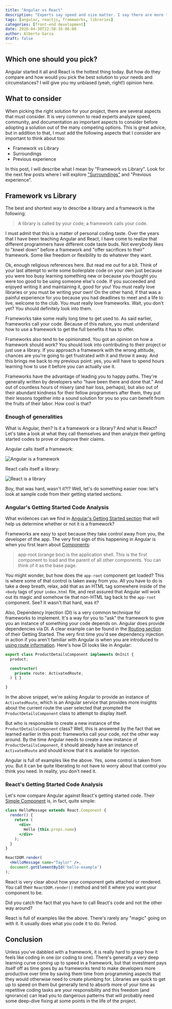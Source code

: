 ```yaml
---
title: "Angular vs React"
description: "Experts say speed and size matter. I say there are more things to consider when pick the right front-end framework or library for your next project."
tags: [angular, reactjs, frameworks, libraries]
categories: [front-end development]
date: 2020-04-30T22:50:16-06:00
author: Alberto Garza
draft: false
---
```


<!-- TODO: add a cool image here -->

## Which one should you pick?

Angular started it all and React is the hottest thing today. But how do they compare and how would you pick the best solution to your needs and circumstances? I will give you my unbiased (yeah, right!) opinion here.

## What to consider

When picking the right solution for your project, there are several aspects that must consider. It is very common to read experts analyze speed, community, and documentation as important aspects to consider before adopting a solution out of the many competing options. This is great advice, but in addition to that, I must add the following aspects that I consider are important to think about too:

* Framework vs Library
* Surroundings
* Previous experience

In this post, I will describe what I mean by "Framework vs Library". Look for the next few posts where I will explore ["Surroundings"](angular-vs-react-part-2.md) and "Previous experience".

## Framework vs Library

The best and shortest way to describe a library and a framework is the following:

> A library is called by your code; a framework calls your code.

I must admit that this is a matter of personal coding taste. Over the years that I have been teaching Angular and React, I have come to realize that different programmers have different code taste buds. Not everybody likes to "kneel down" before a framework and "offer sacrifices to their" framework. Some like freedom or flexibility to do whatever they want.

Ok, enough religious references here. But read me out for a bit. Think of your last attempt to write some boilerplate code on your own just because you were too busy learning something new or because you thought you were too good to be using someone else's code. If you succeeded and enjoyed writing it and maintaining it, good for you! You must really love libraries or you must be writing your own! On the other hand, if that was a painful experience for you because you had deadlines to meet and a life to live, welcome to the club. You must really love frameworks. Wait, you don't yet? You should definitely look into them.

Frameworks take some really long time to get used to. As said earlier, frameworks call your code. Because of this nature, you must understand how to use a framework to get the full benefits it has to offer.

Frameworks also tend to be opinionated. You got an opinion on how a framework should work? You should look into contributing to their project or just use a library. If you approach a framework with the wrong attitude, chances are you're going to get frustrated with it and throw it away. And this brings me back to my previous point: yes, you will have to spend hours learning how to use it before you can actually use it.

Frameworks have the advantage of leading you to happy paths. They're generally written by developers who "have been there and done that." And out of countless hours of misery (and hair loss, perhaps), but also out of their abundant kindness for their fellow programmers after them, they put their lessons together into a sound solution for you so you can benefit from the fruits of their labor. How cool is that?

### Enough of generalities

What is Angular, then? Is it a framework or a library? And what is React? Let's take a look at what they call themselves and then analyze their getting started codes to prove or disprove their claims.

Angular calls itself a framework:

![Angular is a framework](/images/angular-is-a-framework.png "Angular is a framework")

React calls itself a library:

![React is a library](/images/react-is-a-library.png "React is a library")

Boy, that was hard, wasn't it?!? Well, let's do something easier now: let's look at sample code from their getting started sections.

### Angular's Getting Started Code Analysis

What evidences can we find in [Angular's Getting Started section](https://angular.io/start) that will help us determine whether or not it is a framework? 

Frameworks are easy to spot because they take control away from you, the developer of the app. The very first sign of this happening in Angular is when you first learn about [Components](https://angular.io/start#components):

> app-root (orange box) is the application shell. This is the first component to load and the parent of all other components. You can think of it as the base page.

You might wonder, but how does the `app-root` component get loaded? This is where some of that control is taken away from you. All you have to do is take a deep breath, relax, add that as an HTML tag somewhere inside of the `<body` tags of your `index.html` file, and rest assured that Angular will work out its magic and somehow tie that non-HTML tag back to the `app-root` component. See? It wasn't that hard, was it?

Also, Dependency Injection (DI) is a very common technique for frameworks to implement. It's a way for you to "ask" the framework to give you an instance of something your code depends on. Angular does provide dependencies via DI. A clear example can be found in the [Routing section](https://angular.io/start/start-routing) of their Getting Started. The very first time you'd see dependency injection in action if you aren't familiar with Angular is when you are introduced to [using route information](https://angular.io/start/start-routing#using-route-information). Here's how DI looks like in Angular:

```typescript
export class ProductDetailsComponent implements OnInit {
  product;

  constructor(
    private route: ActivatedRoute,
  ) { }

}
```

In the above snippet, we're asking Angular to provide an instance of `ActivatedRoute`, which is an Angular service that provides more insights about the current route the user selected that prompted the `ProductDetailsComponent` class to attempt to display itself. 

But who is responsible to create a new instance of the `ProductDetailsComponent` class? Well, this is answered by the fact that we learned earlier in this post: frameworks call your code, not the other way around. By the time Angular needs to create a new instance of `ProductDetailsComponent`, it should already have an instance of `ActivatedRoute` and should know that it is available for injection.

Angular is full of examples like the above. Yes, some control is taken from you. But it can be quite liberating to not have to worry about that control you think you need. In reality, you don't need it.


### React's Getting Started Code Analysis

Let's now compare Angular against React's getting started code. Their [Simple Component](https://reactjs.org/#a-simple-component) is, in fact, quite simple:

```jsx harmony
class HelloMessage extends React.Component {
  render() {
    return (
      <div>
        Hello {this.props.name}
      </div>
    );
  }
}

ReactDOM.render(
  <HelloMessage name="Taylor" />,
  document.getElementById('hello-example')
);
```

React is very clear about how your component gets attached or rendered. You call their `ReactDOM.render()` method and tell it where you want your component to be. 

Did you catch the fact that you have to call React's code and not the other way around? 

React is full of examples like the above. There's rarely any "magic" going on with it. It usually does what you code it to do. Period.

## Conclusion

Unless you've dabbled with a framework, it is really hard to grasp how it feels like coding in one (or coding to one). There's generally a very deep learning curve coming up to speed in a framework, but that investment pays itself off as time goes by as frameworks tend to make developers more productive over time by saving them time from programming aspects that they would otherwise need to create plumbing for. Libraries are quick to get up to speed on them but generally tend to absorb more of your time as repetitive coding tasks are your responsibility and this freedom (and ignorance) can lead you to dangerous patterns that will probably need some deep-dive fixing at some points in the life of the project.
